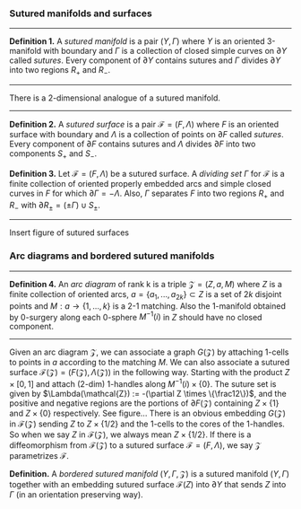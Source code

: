 ### Sutured manifolds and surfaces

---
**Definition 1.** A *sutured manifold* is a pair $(Y,\Gamma)$ where $Y$ is an oriented 3-manifold with boundary and $\Gamma$ is a collection of closed simple curves on $\partial Y$ called *sutures*. Every component of $\partial Y$ contains sutures and $\Gamma$ divides $\partial Y$ into two regions $R_+$ and $R_-$.

---

There is a 2-dimensional analogue of a sutured manifold.

---
**Definition 2.** A *sutured surface* is a pair $\mathcal{F}=(F,\Lambda)$ where $F$ is an oriented surface with boundary and $\Lambda$ is a collection of points on $\partial F$ called *sutures*. Every component of $\partial F$ contains sutures and $\Lambda$ divides $\partial F$ into two components $S_+$ and $S_-$.

**Definition 3.** Let $\mathcal{F} = (F,\Lambda)$ be a sutured surface. A *dividing set* $\Gamma$ for $\mathcal{F}$ is a finite collection of oriented properly embedded arcs and simple closed curves in $F$ for which $\partial\Gamma = -\Lambda$. Also, $\Gamma$ separates $F$ into two regions $R_+$ and $R_-$ with $\partial{R_\pm} = (\pm\Gamma)\cup S_\pm$.

---

Insert figure of sutured surfaces

### Arc diagrams and bordered sutured manifolds

---
**Definition 4.** An *arc diagram* of rank k is a triple $\mathcal{Z} = (Z, a, M)$ where $Z$ is a finite collection of oriented arcs, $a = \{a_1, ... , a_{2k}\} \subset Z$ is a set of $2k$ disjoint points and $M: a \to \{1,...,k\}$ is a 2-1 matching. Also the 1-manifold obtained by 0-surgery along each 0-sphere $M^{-1}(i)$ in $Z$ should have no closed component.

---

Given an arc diagram $\mathcal{Z}$, we can associate a graph $G(\mathcal{Z})$ by attaching 1-cells to points in $a$ according to the matching $M$.
We can also associate a sutured surface $\mathcal{F}(\mathcal{Z}) = (F(\mathcal{Z}),\Lambda(\mathcal{Z}))$ in the following way. Starting with the product $Z \times [0,1]$ and attach (2-dim) 1-handles along $M^{-1}(i) \times \{0\}$. The suture set is given by $\Lambda(\mathcal{Z}) := -(\partial Z \times \{\frac12\})$, and the positive and negative regions are the portions of $\partial F(\mathcal{Z})$ containing $Z \times \{1\}$ and $Z \times \{0\}$ respectively. See figure...
There is an obvious embedding $G(\mathcal{Z})$ in $\mathcal{F}(\mathcal{Z})$ sending $Z$ to $Z \times \{1/2\}$ and the 1-cells to the cores of the 1-handles. So when we say $Z$ in $\mathcal{F}(\mathcal{Z})$, we always mean $Z \times \{1/2\}$.
If there is a diffeomorphism from $\mathcal{F}(\mathcal{Z})$ to a sutured surface $\mathcal{F} = (F,\Lambda)$, we say $\mathcal{Z}$ parametrizes $\mathcal{F}$.

**Definition.** A *bordered sutured manifold* $(Y,\Gamma,\mathcal{Z})$ is a sutured manifold $(Y,\Gamma)$ together with an embedding  sutured surface $\mathcal{F}(Z)$ into $\partial Y$ that sends $Z$ into $\Gamma$ (in an orientation preserving way).


<!--stackedit_data:
eyJoaXN0b3J5IjpbLTc0NTE1OTkwNCwxNDI3ODA3NjY5LC02OT
YyOTExNjcsMTE3MzQ3NjQ0LC0xMDQxMjc5ODEwLDM0MDIwOTAz
MSw1NDkxNTMyODYsLTg2MjI5NTMzNiwtNTg4NTMwNjQ2LDE4OD
UzNzc0MV19
-->